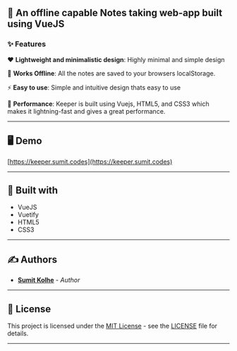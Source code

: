 ## 📒 An offline capable Notes taking web-app built using VueJS

### ✨ Features

:heart: **Lightweight and minimalistic design**: Highly minimal and simple design

:rainbow: **Works Offline**: All the notes are saved to your browsers localStorage.

:zap: **Easy to use**: Simple and intuitive design thats easy to use

:rocket: **Performance**: Keeper is built using Vuejs, HTML5, and CSS3 which makes it lightning-fast and gives a great performance.

---

## 🖥️ Demo

[https://keeper.sumit.codes](https://keeper.sumit.codes)

---

## 🧰 Built with

- VueJS
- Vuetify
- HTML5
- CSS3

---

## ✍️ Authors

- [**Sumit Kolhe**](https://github.com/sumitkolhe) - _Author_

---

## 📜 License

This project is licensed under the [MIT License](https://opensource.org/licenses/MIT) - see the [LICENSE](LICENSE) file for details.

---
